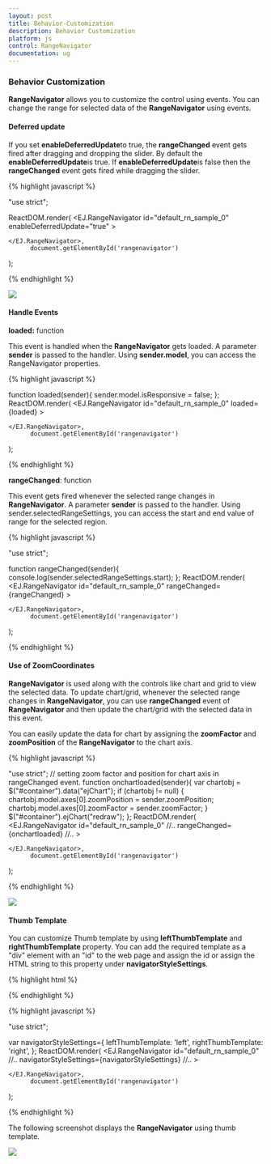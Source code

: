 ```yaml
---
layout: post
title: Behavior-Customization
description: Behavior Customization
platform: js
control: RangeNavigator
documentation: ug
---
```


### Behavior Customization

**RangeNavigator** allows you to customize the control using events. You can change the range for selected data of the **RangeNavigator** using events.

#### Deferred update

If you set **enableDeferredUpdate**to true, the **rangeChanged** event gets fired after dragging and dropping the slider. By default the **enableDeferredUpdate**is true. If **enableDeferredUpdate**is false then the **rangeChanged** event gets fired while dragging the slider.


{% highlight javascript %}


"use strict";

ReactDOM.render(
    <EJ.RangeNavigator id="default_rn_sample_0"
	enableDeferredUpdate="true"
    >
                  
    </EJ.RangeNavigator>,
		  document.getElementById('rangenavigator')
);


{% endhighlight %}


![](/js/RangeNavigator/Behavior-Customization_images/Behavior-Customization_img1.png) 


#### Handle Events

**loaded:** function

This event is handled when the **RangeNavigator** gets loaded. A parameter **sender** is passed to the handler. Using **sender.model**, you can access the RangeNavigator properties. 

{% highlight javascript %}


function loaded(sender){
	sender.model.isResponsive = false;
};
ReactDOM.render(
    <EJ.RangeNavigator id="default_rn_sample_0"
	loaded={loaded}
    >
                  
    </EJ.RangeNavigator>,
		  document.getElementById('rangenavigator')
);


{% endhighlight %}


**rangeChanged**: function

This event gets fired whenever the selected range changes in **RangeNavigator**. A parameter **sender** is passed to the handler. Using sender.selectedRangeSettings, you can access the start and end value of range for the selected region. 

{% highlight javascript %}


"use strict";

function rangeChanged(sender){
	console.log(sender.selectedRangeSettings.start);
};
ReactDOM.render(
    <EJ.RangeNavigator id="default_rn_sample_0"
	rangeChanged={rangeChanged}
    >
                  
    </EJ.RangeNavigator>,
		  document.getElementById('rangenavigator')
);


{% endhighlight %}

#### Use of ZoomCoordinates

**RangeNavigator** is used along with the controls like chart and grid to view the selected data. To update chart/grid, whenever the selected range changes in **RangeNavigator**, you can use **rangeChanged** event of **RangeNavigator** and then update the chart/grid with the selected data in this event. 

You can easily update the data for chart by assigning the **zoomFactor** and **zoomPosition** of the **RangeNavigator** to the chart axis.

{% highlight javascript %}


"use strict";
// setting zoom factor and position for chart axis in rangeChanged event.
function onchartloaded(sender){
	var chartobj = $("#container").data("ejChart");
    if (chartobj != null) {
        chartobj.model.axes[0].zoomPosition = sender.zoomPosition;
        chartobj.model.axes[0].zoomFactor = sender.zoomFactor;
    }
    $("#container").ejChart("redraw");
};
ReactDOM.render(
    <EJ.RangeNavigator id="default_rn_sample_0"
	//..
	rangeChanged={onchartloaded}
	//..
    >
                  
    </EJ.RangeNavigator>,
		  document.getElementById('rangenavigator')
);


{% endhighlight %}



![](/js/RangeNavigator/Behavior-Customization_images/Behavior-Customization_img2.png) 

#### Thumb Template

You can customize Thumb template by using **leftThumbTemplate** and **rightThumbTemplate** property. You can add the required template as a "div" element with an "id" to the web page and assign the id or assign the HTML string to this property under **navigatorStyleSettings**.

{% highlight html %}

 
<script type="text/x-jsrender" id="left" >
           <svg height="24" width="32" style="fill:#DD4A4A;stroke:black;">
                <path d="M2 2 L2 22 L22 22 L32 12 L22 2 Z" />
           </svg>
</script>
<script type="text/x-jsrender" id="right">
           <svg height="24" width="32" style="fill:#DD4A4A;stroke:black; ">
               <path d="M2 12 L12 22 L32 22 L32 2 L12 2 Z" />
           </svg>
</script>
{% endhighlight %}

{% highlight javascript %}

"use strict";

var navigatorStyleSettings={
     leftThumbTemplate: 'left',
     rightThumbTemplate: 'right',
};
ReactDOM.render(
    <EJ.RangeNavigator id="default_rn_sample_0"
	//..
	navigatorStyleSettings={navigatorStyleSettings}
	//..
    >
                  
    </EJ.RangeNavigator>,
		  document.getElementById('rangenavigator')
);


{% endhighlight %}



The following screenshot displays the **RangeNavigator** using thumb template.

![](/js/RangeNavigator/Behavior-Customization_images/Behavior-Customization_img3.png) 
